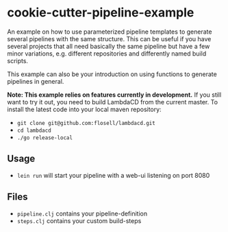 # cookie-cutter-pipeline-example

An example on how to use parameterized pipeline templates to generate several pipelines with the same structure. 
This can be useful if you have several projects that all need basically the same pipeline but have a few minor variations, 
e.g. different repositories and differently named build scripts. 

This example can also be your introduction on using functions to generate pipelines in general. 

**Note: This example relies on features currently in development.**
If you still want to try it out, you need to build LambdaCD from the current master. 
To install the latest code into your local maven repository: 

* `git clone git@github.com:flosell/lambdacd.git`
* `cd lambdacd`
* `./go release-local`

## Usage

* `lein run` will start your pipeline with a web-ui listening on port 8080

## Files

* `pipeline.clj` contains your pipeline-definition
* `steps.clj` contains your custom build-steps
